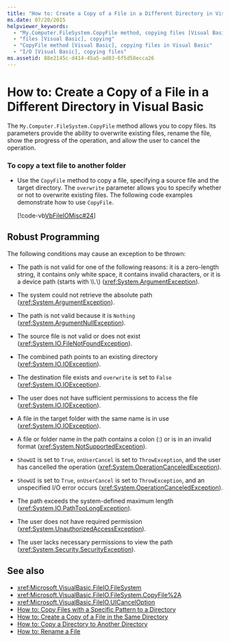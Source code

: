 ```yaml
---
title: "How to: Create a Copy of a File in a Different Directory in Visual Basic"
ms.date: 07/20/2015
helpviewer_keywords: 
  - "My.Computer.FileSystem.CopyFile method, copying files [Visual Basic]"
  - "files [Visual Basic], copying"
  - "CopyFile method [Visual Basic], copying files in Visual Basic"
  - "I/O [Visual Basic], copying files"
ms.assetid: 88e2145c-d414-45a5-ad03-6f5d58ecca26
---
```

# How to: Create a Copy of a File in a Different Directory in Visual Basic
The `My.Computer.FileSystem.CopyFile` method allows you to copy files. Its parameters provide the ability to overwrite existing files, rename the file, show the progress of the operation, and allow the user to cancel the operation.  
  
### To copy a text file to another folder  
  
-   Use the `CopyFile` method to copy a file, specifying a source file and the target directory. The `overwrite` parameter allows you to specify whether or not to overwrite existing files. The following code examples demonstrate how to use `CopyFile`.  
  
     [!code-vb[VbFileIOMisc#24](../../../../visual-basic/developing-apps/programming/drives-directories-files/codesnippet/VisualBasic/how-to-create-a-copy-of-a-file-in-a-different-directory_1.vb)]  
  
## Robust Programming  
 The following conditions may cause an exception to be thrown:  
  
-   The path is not valid for one of the following reasons: it is a zero-length string, it contains only white space, it contains invalid characters, or it is a device path (starts with \\\\.\\) (<xref:System.ArgumentException>).  
  
-   The system could not retrieve the absolute path (<xref:System.ArgumentException>).  
  
-   The path is not valid because it is `Nothing` (<xref:System.ArgumentNullException>).  
  
-   The source file is not valid or does not exist (<xref:System.IO.FileNotFoundException>).  
  
-   The combined path points to an existing directory (<xref:System.IO.IOException>).  
  
-   The destination file exists and `overwrite` is set to `False` (<xref:System.IO.IOException>).  
  
-   The user does not have sufficient permissions to access the file (<xref:System.IO.IOException>).  
  
-   A file in the target folder with the same name is in use (<xref:System.IO.IOException>).  
  
-   A file or folder name in the path contains a colon (:) or is in an invalid format (<xref:System.NotSupportedException>).  
  
-   `ShowUI` is set to `True`, `onUserCancel` is set to `ThrowException`, and the user has cancelled the operation (<xref:System.OperationCanceledException>).  
  
-   `ShowUI` is set to `True`, `onUserCancel` is set to `ThrowException`, and an unspecified I/O error occurs (<xref:System.OperationCanceledException>).  
  
-   The path exceeds the system-defined maximum length (<xref:System.IO.PathTooLongException>).  
  
-   The user does not have required permission (<xref:System.UnauthorizedAccessException>).  
  
-   The user lacks necessary permissions to view the path (<xref:System.Security.SecurityException>).  
  
## See also
- <xref:Microsoft.VisualBasic.FileIO.FileSystem>
- <xref:Microsoft.VisualBasic.FileIO.FileSystem.CopyFile%2A>
- <xref:Microsoft.VisualBasic.FileIO.UICancelOption>
- [How to: Copy Files with a Specific Pattern to a Directory](../../../../visual-basic/developing-apps/programming/drives-directories-files/how-to-copy-files-with-a-specific-pattern-to-a-directory.md)
- [How to: Create a Copy of a File in the Same Directory](../../../../visual-basic/developing-apps/programming/drives-directories-files/how-to-create-a-copy-of-a-file-in-the-same-directory.md)
- [How to: Copy a Directory to Another Directory](../../../../visual-basic/developing-apps/programming/drives-directories-files/how-to-copy-a-directory-to-another-directory.md)
- [How to: Rename a File](../../../../visual-basic/developing-apps/programming/drives-directories-files/how-to-rename-a-file.md)
